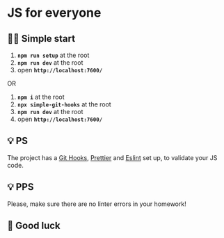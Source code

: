 # JS for everyone

## 🏃‍♂️ Simple start

1. **`npm run setup`** at the root
2. **`npm run dev`** at the root
3. open **`http://localhost:7600/`**

OR

1. **`npm i`** at the root
2. **`npx simple-git-hooks`** at the root
3. **`npm run dev`** at the root
4. open **`http://localhost:7600/`**

## 💡 PS

The project has a [Git Hooks](https://www.atlassian.com/git/tutorials/git-hooks), [Prettier](https://prettier.io/) and [Eslint](https://eslint.org/) set up, to validate your JS code.

## 💡 PPS

Please, make sure there are no linter errors in your homework!

## 🤞 Good luck
